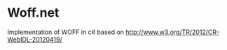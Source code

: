 Woff.net
========

Implementation of WOFF in c# based on http://www.w3.org/TR/2012/CR-WebIDL-20120419/
